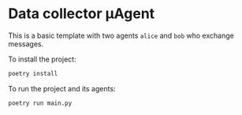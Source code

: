 # Data collector μAgent

This is a basic template with two agents `alice` and `bob` who exchange messages.

To install the project:
```bash
poetry install
```

To run the project and its agents:
```bash
poetry run main.py
```
